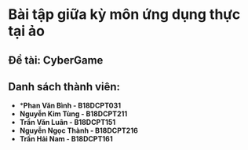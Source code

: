# Bài tập giữa kỳ môn ứng dụng thực tại ảo
## Đề tài: CyberGame

## Danh sách thành viên:
- ***Phan Văn Bình - B18DCPT031**
- **Nguyễn Kim Tùng - B18DCPT211**
- **Trần Văn Luân - B18DCPT151**
- **Nguyễn Ngọc Thành - B18DCPT216**
- **Trần Hải Nam - B18DCPT161**
